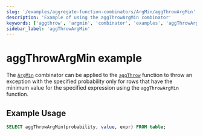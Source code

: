 ```yaml
---
slug: '/examples/aggregate-function-combinators/ArgMin/aggThrowArgMin'
description: 'Example of using the aggThrowArgMin combinator'
keywords: ['aggthrow', 'argmin', 'combinator', 'examples', 'aggThrowArgMin']
sidebar_label: 'aggThrowArgMin'
---
```


# aggThrowArgMin example

The [`ArgMin`](/sql-reference/aggregate-functions/combinators#-argmin) combinator can be applied to the [`aggThrow`](/sql-reference/aggregate-functions/reference/aggthrow) function to throw an exception with the specified probability only for rows that have the minimum value for the specified expression using the `aggThrowArgMin` function.

## Example Usage

```sql
SELECT aggThrowArgMin(probability, value, expr) FROM table;
```
